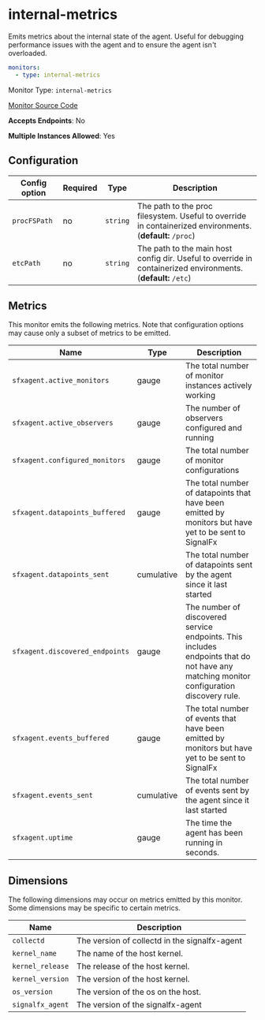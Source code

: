 <!--- GENERATED BY gomplate from scripts/docs/monitor-page.md.tmpl --->

# internal-metrics

 Emits metrics about the internal state of the
agent.  Useful for debugging performance issues with the agent and to ensure
the agent isn't overloaded.

```yaml
monitors:
  - type: internal-metrics
```


Monitor Type: `internal-metrics`

[Monitor Source Code](https://github.com/signalfx/signalfx-agent/tree/master/internal/monitors/internalmetrics)

**Accepts Endpoints**: No

**Multiple Instances Allowed**: Yes

## Configuration

| Config option | Required | Type | Description |
| --- | --- | --- | --- |
| `procFSPath` | no | `string` | The path to the proc filesystem. Useful to override in containerized environments. (**default:** `/proc`) |
| `etcPath` | no | `string` | The path to the main host config dir. Useful to override in containerized environments. (**default:** `/etc`) |




## Metrics

This monitor emits the following metrics.  Note that configuration options may
cause only a subset of metrics to be emitted.

| Name | Type | Description |
| ---  | ---  | ---         |
| `sfxagent.active_monitors` | gauge | The total number of monitor instances actively working |
| `sfxagent.active_observers` | gauge | The number of observers configured and running |
| `sfxagent.configured_monitors` | gauge | The total number of monitor configurations |
| `sfxagent.datapoints_buffered` | gauge | The total number of datapoints that have been emitted by monitors but have yet to be sent to SignalFx |
| `sfxagent.datapoints_sent` | cumulative | The total number of datapoints sent by the agent since it last started |
| `sfxagent.discovered_endpoints` | gauge | The number of discovered service endpoints.  This includes endpoints that do not have any matching monitor configuration discovery rule. |
| `sfxagent.events_buffered` | gauge | The total number of events that have been emitted by monitors but have yet to be sent to SignalFx |
| `sfxagent.events_sent` | cumulative | The total number of events sent by the agent since it last started |
| `sfxagent.uptime` | gauge | The time the agent has been running in seconds. |

## Dimensions

The following dimensions may occur on metrics emitted by this monitor.  Some
dimensions may be specific to certain metrics.

| Name | Description |
| ---  | ---         |
| `collectd` | The version of collectd in the signalfx-agent |
| `kernel_name` | The name of the host kernel. |
| `kernel_release` | The release of the host kernel. |
| `kernel_version` | The version of the host kernel. |
| `os_version` | The version of the os on the host. |
| `signalfx_agent` | The version of the signalfx-agent |



